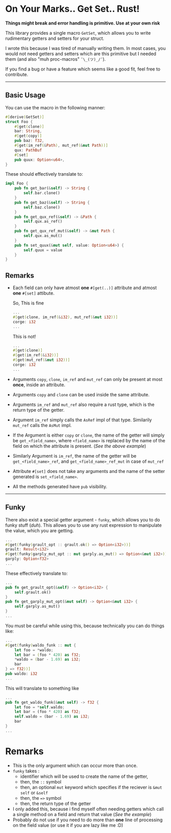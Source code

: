 # On Your Marks.. Get Set.. Rust!

**Things might break and error handling is primitive. Use at your own risk**

This library provides a single macro `GetSet`, which allows you to write rudimentary getters and setters for your struct. 

I wrote this because I was tired of manually writing them. In most cases, you would not need getters and setters which are this primitive but I needed them (and also "muh proc-macros" `¯\_(ツ)_/¯`).

If you find a bug or have a feature which seems like a good fit, feel free to contribute.

---

## Basic Usage
You can use the macro in the following manner: 

```rust 
#[derive(GetSet)]
struct Foo {
    #[get(clone)]
    bar: String, 
    #[get(copy)]
    pub baz: f32,
    #[get(im_ref(&Path), mut_ref(&mut Path))]
    qux: PathBuf
    #[set]
    pub quux: Option<u64>, 
}
```

These should effectively translate to:

```rust
impl Foo {
    pub fn get_bar(&self) -> String {
        self.bar.clone()
    }
    pub fn get_baz(&self) -> String {
        self.baz.clone()
    }
    pub fn get_qux_ref(&self) -> &Path {
        self.qux.as_ref()
    }
    pub fn get_qux_ref_mut(&self) -> &mut Path {
        self.qux.as_mut()
    }
    pub fn set_quux(&mut self, value: Option<u64>) {
        self.quux = value
    }
}
```
## Remarks
- Each field can only have atmost **one** `#[get(..)]` attribute and atmost **one** `#[set]` attibute. 

  So, This is fine  

    ```rust
    ...
    #[get(clone, im_ref(&i32), mut_ref(&mut i32))]
    corge: i32
    ...
    ```

    This is not!

    ```rust
    ...
    #[get(clone)]
    #[get(im_ref(&i32))]
    #[get(mut_ref(&mut i32))]
    corge: i32
    ...
    ```

- Arguments `copy`, `clone`, `im_ref` and `mut_ref` can only be present at most **once**, inside an attribute.
- Arguments `copy` and `clone` can be used inside the same attribute.
- Arguments `im_ref` and `mut_ref` also require a rust type, which is the return type of the getter.
- Argument `im_ref` simply calls the `AsRef` impl of that type. Similarily `mut_ref` calls the `AsMut` impl.
- If the Argument is either `copy` or `clone`, the name of the getter will simply be `get_<field_name>`, where `<field_name>` is replaced by the name of the field on which the attribute is present. (*See the above example*)
- Similarly Argument is `im_ref`, the name of the getter will be `get_<field_name>_ref`, and `get_<field_name>_ref_mut` in case of `mut_ref`
- Attribute `#[set]` does not take any arguments and the name of the setter generated is `set_<field_name>`.
- All the methods generated have `pub` visibility.

--- 
## Funky 
There also exist a special getter argument - `funky`, which allows you to do funky stuff (*duh*).
This allows you to use any rust expression to manipulate the value, which you are getting.

```rust
...
#[get(funky(grault_opt :: grault.ok() => Option<i32>))]
grault: Result<i32>
#[get(funky(garply_mut_opt :: mut garply.as_mut() => Option<&mut i32>))]
garply: Option<f32>
...
```

These effectively translate to: 

```rust
...
pub fn get_grault_opt(&self) -> Option<i32> {
    self.grault.ok()
}
pub fn get_garply_mut_opt(&mut self) -> Option<&mut i32> {
    self.garply.as_mut()
}
...
```

You must be careful while using this, because technically you can do things like: 

```rust
...
#[get(funky(waldo_funk :: mut { 
    let foo = *waldo; 
    let bar = (foo * 420) as f32;
    *waldo = (bar - 1.69) as i32;
    bar 
} => f32))]
pub waldo: i32
...
```

This will translate to something like 

```rust
... 
pub fn get_waldo_funk(&mut self) -> f32 {
    let foo = *self.waldo;
    let bar = (foo * 420) as f32;
    self.waldo = (bar - 1.69) as i32;
    bar
}
... 
```

# Remarks
- This is the only argument which can occur more than once.
- `funky` takes : 
    - identifier which will be used to create the name of the getter, 
    - then, the `::` symbol
    - then, an optional `mut` keyword which specifies if the reciever is `&mut self` or `&self`
    - then, the `=>` symbol
    - then, the return type of the getter
- I only added this, because i find myself often needing getters which call a single method on a field and return that value (*See the example*)
- Probably do not use if you need to do more than **one** line of processing on the field value (or use it if you are lazy like me :D)











